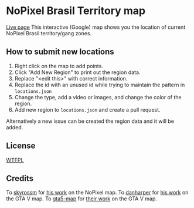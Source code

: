 NoPixel Brasil Territory map
====
[Live page](https://cauedev.github.io/npbr-map/)
This interactive (Google) map shows you the location of current NoPixel Brasil territory/gang zones.

## How to submit new locations
1. Right click on the map to add points.
2. Click "Add New Region" to print out the region data.
3. Replace "\<edit this\>" with correct information.
4. Replace the id with an unused id while trying to maintain the pattern in `locations.json`
5. Change the type, add a video or images, and change the color of the region.
6. Add new region to `locations.json` and create a pull request.

Alternatively a new issue can be created the region data and it will be added.

## License

[WTFPL](LICENSE)

## Credits

To [skyrossm](https://github.com/skyrossm/) for [his work](https://github.com/skyrossm/np-gangmap) on the NoPixel map.
To [danharper](https://github.com/danharper/) for [his work](https://github.com/danharper/GTAV) on the GTA V map.
To [gta5-map](https://github.com/gta5-map) for [their work](https://github.com/gta5-map/gta5-map.github.io) on the GTA V map.